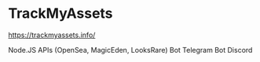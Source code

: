 # TrackMyAssets


https://trackmyassets.info/

Node.JS
APIs (OpenSea, MagicEden, LooksRare)
Bot Telegram
Bot Discord

